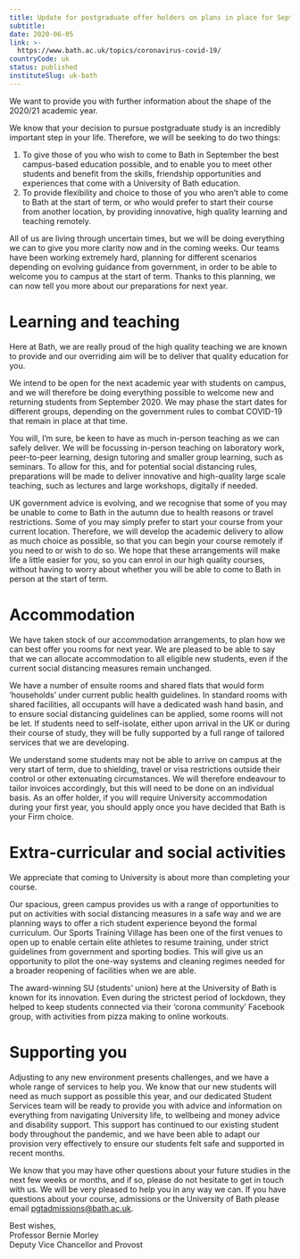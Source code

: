 ```yaml
---
title: Update for postgraduate offer holders on plans in place for September 2020 start
subtitle: 
date: 2020-06-05
link: >-
  https://www.bath.ac.uk/topics/coronavirus-covid-19/
countryCode: uk
status: published
instituteSlug: uk-bath
---
```

We want to provide you with further information about the shape of the 2020/21 academic year.

We know that your decision to pursue postgraduate study is an incredibly important step in your life. Therefore, we will be seeking to do two things:

  1. To give those of you who wish to come to Bath in September the best campus-based education possible, and to enable you to meet other students and benefit from the skills, friendship opportunities and experiences that come with a University of Bath education.
  2. To provide flexibility and choice to those of you who aren’t able to come to Bath at the start of term, or who would prefer to start their course from another location, by providing innovative, high quality learning and teaching remotely.



All of us are living through uncertain times, but we will be doing everything we can to give you more clarity now and in the coming weeks. Our teams have been working extremely hard, planning for different scenarios depending on evolving guidance from government, in order to be able to welcome you to campus at the start of term. Thanks to this planning, we can now tell you more about our preparations for next year.

# Learning and teaching

Here at Bath, we are really proud of the high quality teaching we are known to provide and our overriding aim will be to deliver that quality education for you.

We intend to be open for the next academic year with students on campus, and we will therefore be doing everything possible to welcome new and returning students from September 2020. We may phase the start dates for different groups, depending on the government rules to combat COVID-19 that remain in place at that time.

You will, I’m sure, be keen to have as much in-person teaching as we can safely deliver. We will be focussing in-person teaching on laboratory work, peer-to-peer learning, design tutoring and smaller group learning, such as seminars. To allow for this, and for potential social distancing rules, preparations will be made to deliver innovative and high-quality large scale teaching, such as lectures and large workshops, digitally if needed.

UK government advice is evolving, and we recognise that some of you may be unable to come to Bath in the autumn due to health reasons or travel restrictions. Some of you may simply prefer to start your course from your current location. Therefore, we will develop the academic delivery to allow as much choice as possible, so that you can begin your course remotely if you need to or wish to do so. We hope that these arrangements will make life a little easier for you, so you can enrol in our high quality courses, without having to worry about whether you will be able to come to Bath in person at the start of term.

# Accommodation

We have taken stock of our accommodation arrangements, to plan how we can best offer you rooms for next year. We are pleased to be able to say that we can allocate accommodation to all eligible new students, even if the current social distancing measures remain unchanged.

We have a number of ensuite rooms and shared flats that would form ‘households’ under current public health guidelines. In standard rooms with shared facilities, all occupants will have a dedicated wash hand basin, and to ensure social distancing guidelines can be applied, some rooms will not be let. If students need to self-isolate, either upon arrival in the UK or during their course of study, they will be fully supported by a full range of tailored services that we are developing.

We understand some students may not be able to arrive on campus at the very start of term, due to shielding, travel or visa restrictions outside their control or other extenuating circumstances. We will therefore endeavour to tailor invoices accordingly, but this will need to be done on an individual basis. As an offer holder, if you will require University accommodation during your first year, you should apply once you have decided that Bath is your Firm choice.

# Extra-curricular and social activities

We appreciate that coming to University is about more than completing your course.

Our spacious, green campus provides us with a range of opportunities to put on activities with social distancing measures in a safe way and we are planning ways to offer a rich student experience beyond the formal curriculum. Our Sports Training Village has been one of the first venues to open up to enable certain elite athletes to resume training, under strict guidelines from government and sporting bodies. This will give us an opportunity to pilot the one-way systems and cleaning regimes needed for a broader reopening of facilities when we are able.

The award-winning SU (students’ union) here at the University of Bath is known for its innovation. Even during the strictest period of lockdown, they helped to keep students connected via their ‘corona community’ Facebook group, with activities from pizza making to online workouts.

# Supporting you

Adjusting to any new environment presents challenges, and we have a whole range of services to help you. We know that our new students will need as much support as possible this year, and our dedicated Student Services team will be ready to provide you with advice and information on everything from navigating University life, to wellbeing and money advice and disability support. This support has continued to our existing student body throughout the pandemic, and we have been able to adapt our provision very effectively to ensure our students felt safe and supported in recent months.

We know that you may have other questions about your future studies in the next few weeks or months, and if so, please do not hesitate to get in touch with us. We will be very pleased to help you in any way we can. If you have questions about your course, admissions or the University of Bath please email [pgtadmissions@bath.ac.uk](mailto:pgtadmissions@bath.ac.uk).

Best wishes,  
Professor Bernie Morley  
Deputy Vice Chancellor and Provost
